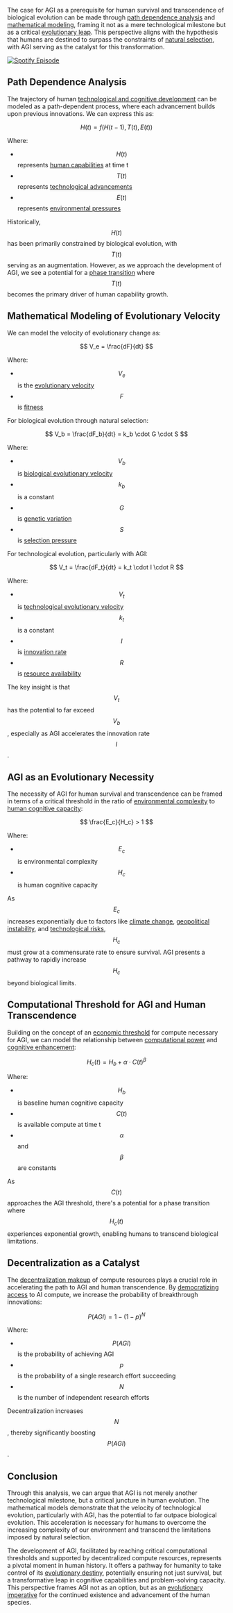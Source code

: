 The case for AGI as a prerequisite for human survival and transcendence of biological evolution can be made through [path dependence analysis](/literary_products/joes_notes/PATH_DEPENDENCE.md) and [mathematical modeling](/literary_products/joes_notes/MATHEMATICAL_MODELING.md), framing it not as a mere technological milestone but as a critical [evolutionary leap](/literary_products/joes_notes/EVOLUTIONARY_LEAP.md). This perspective aligns with the hypothesis that humans are destined to surpass the constraints of [natural selection](/literary_products/joes_notes/NATURAL_SELECTION.md), with AGI serving as the catalyst for this transformation.

[![Spotify Episode](https://img.shields.io/badge/Spotify-Episode-1DB954?style=for-the-badge&logo=spotify&logoColor=white)](https://open.spotify.com/episode/6K22cykKXfHjqMOmlqpXdo?si=3c6ZQg7HSvSH4NBqx4Y2IA)

## Path Dependence Analysis

The trajectory of human [technological and cognitive development](/literary_products/joes_notes/TECHNOLOGICAL_COGNITIVE_DEVELOPMENT.md) can be modeled as a path-dependent process, where each advancement builds upon previous innovations. We can express this as:

$$ H(t) = f(H(t-1), T(t), E(t)) $$

Where:
- $$ H(t) $$ represents [human capabilities](/literary_products/joes_notes/HUMAN_CAPABILITIES.md) at time t
- $$ T(t) $$ represents [technological advancements](/literary_products/joes_notes/TECHNOLOGICAL_ADVANCEMENTS.md)
- $$ E(t) $$ represents [environmental pressures](/literary_products/joes_notes/ENVIRONMENTAL_PRESSURES.md)

Historically, $$ H(t) $$ has been primarily constrained by biological evolution, with $$ T(t) $$ serving as an augmentation. However, as we approach the development of AGI, we see a potential for a [phase transition](/literary_products/joes_notes/PHASE_TRANSITION.md) where $$ T(t) $$ becomes the primary driver of human capability growth.

## Mathematical Modeling of Evolutionary Velocity

We can model the velocity of evolutionary change as:

$$ V_e = \frac{dF}{dt} $$

Where:
- $$ V_e $$ is the [evolutionary velocity](/literary_products/joes_notes/EVOLUTIONARY_VELOCITY.md)
- $$ F $$ is [fitness](/literary_products/joes_notes/FITNESS.md)

For biological evolution through natural selection:

$$ V_b = \frac{dF_b}{dt} = k_b \cdot G \cdot S $$

Where:
- $$ V_b $$ is [biological evolutionary velocity](/literary_products/joes_notes/BIOLOGICAL_EVOLUTIONARY_VELOCITY.md)
- $$ k_b $$ is a constant
- $$ G $$ is [genetic variation](/literary_products/joes_notes/GENETIC_VARIATION.md)
- $$ S $$ is [selection pressure](/literary_products/joes_notes/SELECTION_PRESSURE.md)

For technological evolution, particularly with AGI:

$$ V_t = \frac{dF_t}{dt} = k_t \cdot I \cdot R $$

Where:
- $$ V_t $$ is [technological evolutionary velocity](/literary_products/joes_notes/TECHNOLOGICAL_EVOLUTIONARY_VELOCITY.md)
- $$ k_t $$ is a constant
- $$ I $$ is [innovation rate](/literary_products/joes_notes/INNOVATION_RATE.md)
- $$ R $$ is [resource availability](/literary_products/joes_notes/RESOURCE_AVAILABILITY.md)

The key insight is that $$ V_t $$ has the potential to far exceed $$ V_b $$, especially as AGI accelerates the innovation rate $$ I $$.

## AGI as an Evolutionary Necessity

The necessity of AGI for human survival and transcendence can be framed in terms of a critical threshold in the ratio of [environmental complexity](/literary_products/joes_notes/ENVIRONMENTAL_COMPLEXITY.md) to [human cognitive capacity](/literary_products/joes_notes/HUMAN_COGNITIVE_CAPACITY.md):

$$ \frac{E_c}{H_c} > 1 $$

Where:
- $$ E_c $$ is environmental complexity
- $$ H_c $$ is human cognitive capacity

As $$ E_c $$ increases exponentially due to factors like [climate change](/literary_products/joes_notes/CLIMATE_CHANGE.md), [geopolitical instability](/literary_products/joes_notes/GEOPOLITICAL_INSTABILITY.md), and [technological risks](/literary_products/joes_notes/TECHNOLOGICAL_RISKS.md), $$ H_c $$ must grow at a commensurate rate to ensure survival. AGI presents a pathway to rapidly increase $$ H_c $$ beyond biological limits.

## Computational Threshold for AGI and Human Transcendence

Building on the concept of an [economic threshold](/literary_products/joes_notes/ECONOMIC_THRESHOLD.md) for compute necessary for AGI, we can model the relationship between [computational power](/literary_products/joes_notes/COMPUTATIONAL_POWER.md) and [cognitive enhancement](/literary_products/joes_notes/COGNITIVE_ENHANCEMENT.md):

$$ H_c(t) = H_b + \alpha \cdot C(t)^\beta $$

Where:
- $$ H_b $$ is baseline human cognitive capacity
- $$ C(t) $$ is available compute at time t
- $$ \alpha $$ and $$ \beta $$ are constants

As $$ C(t) $$ approaches the AGI threshold, there's a potential for a phase transition where $$ H_c(t) $$ experiences exponential growth, enabling humans to transcend biological limitations.

## Decentralization as a Catalyst

The [decentralization makeup](/literary_products/joes_notes/DECENTRALIZATION_MAKEUP.md) of compute resources plays a crucial role in accelerating the path to AGI and human transcendence. By [democratizing access](/literary_products/joes_notes/DEMOCRATIZING_ACCESS.md) to AI compute, we increase the probability of breakthrough innovations:

$$ P(AGI) = 1 - (1 - p)^N $$

Where:
- $$ P(AGI) $$ is the probability of achieving AGI
- $$ p $$ is the probability of a single research effort succeeding
- $$ N $$ is the number of independent research efforts

Decentralization increases $$ N $$, thereby significantly boosting $$ P(AGI) $$.

## Conclusion

Through this analysis, we can argue that AGI is not merely another technological milestone, but a critical juncture in human evolution. The mathematical models demonstrate that the velocity of technological evolution, particularly with AGI, has the potential to far outpace biological evolution. This acceleration is necessary for humans to overcome the increasing complexity of our environment and transcend the limitations imposed by natural selection.

The development of AGI, facilitated by reaching critical computational thresholds and supported by decentralized compute resources, represents a pivotal moment in human history. It offers a pathway for humanity to take control of its [evolutionary destiny](/literary_products/joes_notes/EVOLUTIONARY_DESTINY.md), potentially ensuring not just survival, but a transformative leap in cognitive capabilities and problem-solving capacity. This perspective frames AGI not as an option, but as an [evolutionary imperative](/literary_products/joes_notes/EVOLUTIONARY_IMPERATIVE.md) for the continued existence and advancement of the human species.